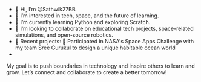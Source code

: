 - 👋 Hi, I’m @Sathwik27BB
- 👀 I’m interested in tech, space, and the future of learning.
- 🌱 I’m currently learning Python and exploring Scratch.
- 💞️ I’m looking to collaborate on educational tech projects, space-related simulations, and open-source robotics.
- 🔭 Recent projects: 🚀 Participated in NASA's Space Apps Challenge with my team Sree Gurukul to design a unique habitable ocean world
- 
 My goal is to push boundaries in technology and inspire others to learn and grow. Let’s connect and collaborate to create a better tomorrow!
